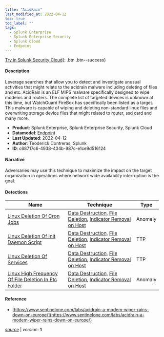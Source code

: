 ```yaml
---
title: "AcidRain"
last_modified_at: 2022-04-12
toc: true
toc_label: ""
tags:
  - Splunk Enterprise
  - Splunk Enterprise Security
  - Splunk Cloud
  - Endpoint
---
```


[Try in Splunk Security Cloud](https://www.splunk.com/en_us/cyber-security.html){: .btn .btn--success}

#### Description

Leverage searches that allow you to detect and investigate unusual activities that might relate to the acidrain malware including deleting of files and etc. AcidRain is an ELF MIPS malware specifically designed to wipe modems and routers. The complete list of targeted devices is unknown at this time, but WatchGuard FireBox has specifically been listed as a target. This malware is capable of wiping and deleting non-standard linux files and overwriting storage device files that might related to router, ssd card and many more.

- **Product**: Splunk Enterprise, Splunk Enterprise Security, Splunk Cloud
- **Datamodel**: [Endpoint](https://docs.splunk.com/Documentation/CIM/latest/User/Endpoint)
- **Last Updated**: 2022-04-12
- **Author**: Teoderick Contreras, Splunk
- **ID**: c68717c6-4938-434b-987c-e1ce9d516124

#### Narrative

Adversaries may use this technique to maximize the impact on the target organization in operations where network wide availability interruption is the goal.

#### Detections

| Name        | Technique   | Type         |
| ----------- | ----------- |--------------|
| [Linux Deletion Of Cron Jobs](/endpoint/linux_deletion_of_cron_jobs/) | [Data Destruction](/tags/#data-destruction), [File Deletion](/tags/#file-deletion), [Indicator Removal on Host](/tags/#indicator-removal-on-host) | Anomaly |
| [Linux Deletion Of Init Daemon Script](/endpoint/linux_deletion_of_init_daemon_script/) | [Data Destruction](/tags/#data-destruction), [File Deletion](/tags/#file-deletion), [Indicator Removal on Host](/tags/#indicator-removal-on-host) | TTP |
| [Linux Deletion Of Services](/endpoint/linux_deletion_of_services/) | [Data Destruction](/tags/#data-destruction), [File Deletion](/tags/#file-deletion), [Indicator Removal on Host](/tags/#indicator-removal-on-host) | TTP |
| [Linux High Frequency Of File Deletion In Etc Folder](/endpoint/linux_high_frequency_of_file_deletion_in_etc_folder/) | [Data Destruction](/tags/#data-destruction), [File Deletion](/tags/#file-deletion), [Indicator Removal on Host](/tags/#indicator-removal-on-host) | Anomaly |

#### Reference

* [https://www.sentinelone.com/labs/acidrain-a-modem-wiper-rains-down-on-europe/](https://www.sentinelone.com/labs/acidrain-a-modem-wiper-rains-down-on-europe/)



[*source*](https://github.com/splunk/security_content/tree/develop/stories/acidrain.yml) \| *version*: **1**
